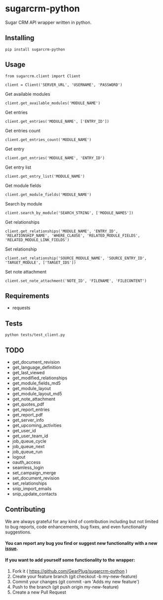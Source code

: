 # sugarcrm-python
Sugar CRM API wrapper written in python.

## Installing
```
pip install sugarcrm-python
```

## Usage
```
from sugarcrm.client import Client

client = Client('SERVER_URL', 'USERNAME', 'PASSWORD')
```

Get available modules
```
client.get_available_modules('MODULE_NAME')
```

Get entries
```
client.get_entries('MODULE_NAME', ['ENTRY_ID'])
```

Get entries count
```
client.get_entries_count('MODULE_NAME')
```

Get entry
```
client.get_entries('MODULE_NAME', 'ENTRY_ID')
```

Get entry list
```
client.get_entry_list('MODULE_NAME')
```

Get module fields
```
client.get_module_fields('MODULE_NAME')
```

Search by module
```
client.search_by_module('SEARCH_STRING', ['MODULE_NAMES'])
```

Get relationships
```
client.get_relationships('MODULE_NAME', 'ENTRY_ID', 'RELATIONSHIP_NAME', 'WHERE_CLAUSE', 'RELATED_MODULE_FIELDS', 'RELATED_MODULE_LINK_FIELDS')
```

Set relationship
```
client.set_relationship('SOURCE_MODULE_NAME', 'SOURCE_ENTRY_ID', 'TARGET_MODULE', ['TARGET_IDS'])
```

Set note attachment
```
client.set_note_attachment('NOTE_ID', 'FILENAME', 'FILECONTENT')
```

## Requirements
- requests

## Tests
```
python tests/test_client.py
```

## TODO
- get_document_revision
- get_language_definition
- get_last_viewed
- get_modified_relationships
- get_module_fields_md5
- get_module_layout
- get_module_layout_md5
- get_note_attachment
- get_quotes_pdf
- get_report_entries
- get_report_pdf
- get_server_info
- get_upcoming_activities
- get_user_id
- get_user_team_id
- job_queue_cycle
- job_queue_next
- job_queue_run
- logout
- oauth_access
- seamless_login
- set_campaign_merge
- set_document_revision
- set_relationships
- snip_import_emails
- snip_update_contacts

## Contributing
We are always grateful for any kind of contribution including but not limited to bug reports, code enhancements, bug fixes, and even functionality suggestions.

#### You can report any bug you find or suggest new functionality with a new [issue](https://github.com/GearPlug/sugarcrm-python/issues).

#### If you want to add yourself some functionality to the wrapper:
1. Fork it ( https://github.com/GearPlug/sugarcrm-python )
2. Create your feature branch (git checkout -b my-new-feature)
3. Commit your changes (git commit -am 'Adds my new feature')
4. Push to the branch (git push origin my-new-feature)
5. Create a new Pull Request
